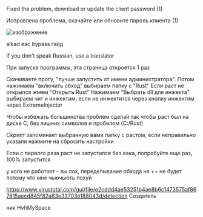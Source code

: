 Fixed the problem, download or update the client password (1)

Исправлена ​​проблема, скачайте или обновите пароль клиента (1)

![изображение](https://github.com/user-attachments/assets/68103b0a-83f6-4208-8b49-1ff96f198511)


alkad eac bypass гайд

If you don't speak Russian, use a translator

При запуске программы, эта страница откроется 1 раз

Скачиваете прогу, "лучше запустить от имени администратора". Потом нажимаем "включить обход" выбираем папку с "Rust" Если раст не открылся жмем "Открыть Rust" Нажимаем "Выбрать dll для инжекта" выбираем чит и инжектим, если не инжектится через кнопку инжектим через ExtremeInjector

Чтобы избежать большинства проблем сделай так чтобы раст был на диске C, без лишних символов и пробелом (C:/Rust)

Скрипт запоминает выбранную вами папку с растом, если неправильно указали нажмите на сбросить настройки

Если с первого раза раст не запустился без еака, попробуйте еще раз, 100% запустится

у кого не работает - вы лох, переделывание обхода на ++ не будет потому что мне чьючьють похуй

https://www.virustotal.com/gui/file/e2cddd4ae53251b4ae8b6c1473575af867815aecd845f82a63e33703e188043d/detection
Создатель

ник HvhMySpace
